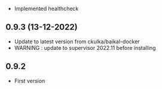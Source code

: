 - Implemented healthcheck

## 0.9.3 (13-12-2022)
- Update to latest version from ckulka/baikal-docker
- WARNING : update to supervisor 2022.11 before installing

## 0.9.2
- First version
